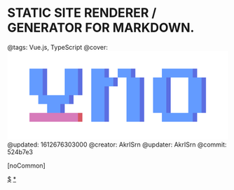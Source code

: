 # STATIC SITE RENDERER / GENERATOR FOR MARKDOWN.

@tags: Vue.js, TypeScript
@cover: ![](/uploads/images/big-logo.png)
@updated: 1612676303000
@creator: AkrISrn
@updater: AkrISrn
@commit: 524b7e3

[noCommon]

[$](/uploads/scripts/social-preview.js)
[*](/uploads/styles/social-preview.css)
